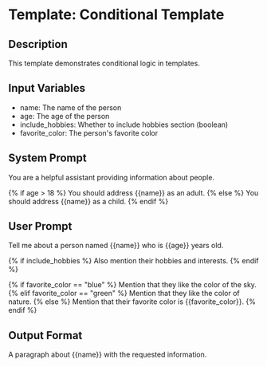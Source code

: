 # Template: Conditional Template

## Description
This template demonstrates conditional logic in templates.

## Input Variables
- name: The name of the person
- age: The age of the person
- include_hobbies: Whether to include hobbies section (boolean)
- favorite_color: The person's favorite color

## System Prompt
You are a helpful assistant providing information about people.

{% if age > 18 %}
You should address {{name}} as an adult.
{% else %}
You should address {{name}} as a child.
{% endif %}

## User Prompt
Tell me about a person named {{name}} who is {{age}} years old.

{% if include_hobbies %}
Also mention their hobbies and interests.
{% endif %}

{% if favorite_color == "blue" %}
Mention that they like the color of the sky.
{% elif favorite_color == "green" %}
Mention that they like the color of nature.
{% else %}
Mention that their favorite color is {{favorite_color}}.
{% endif %}

## Output Format
A paragraph about {{name}} with the requested information.
